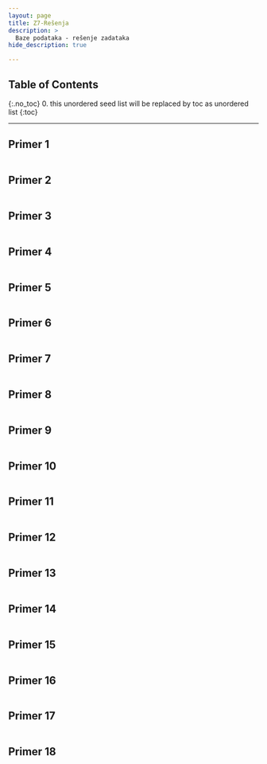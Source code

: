 ```yaml
---
layout: page
title: Z7-Rešenja
description: >
  Baze podataka - rešenje zadataka
hide_description: true

---
```


## Table of Contents
{:.no_toc}
0. this unordered seed list will be replaced by toc as unordered list
{:toc}

---

## Primer 1



```sql

```

## Primer 2


```sql

```

## Primer 3


```sql

```

## Primer 4


```sql

```

## Primer 5


```sql

```

## Primer 6


```sql

```

## Primer 7


```sql

```

## Primer 8


```sql

```

## Primer 9


```sql

```

## Primer 10


```sql

```

## Primer 11


```sql

```

## Primer 12


```sql

```

## Primer 13


```sql

```

## Primer 14


```sql

```

## Primer 15


```sql

```

## Primer 16


```sql

```

## Primer 17


```sql

```

## Primer 18


```sql

```
